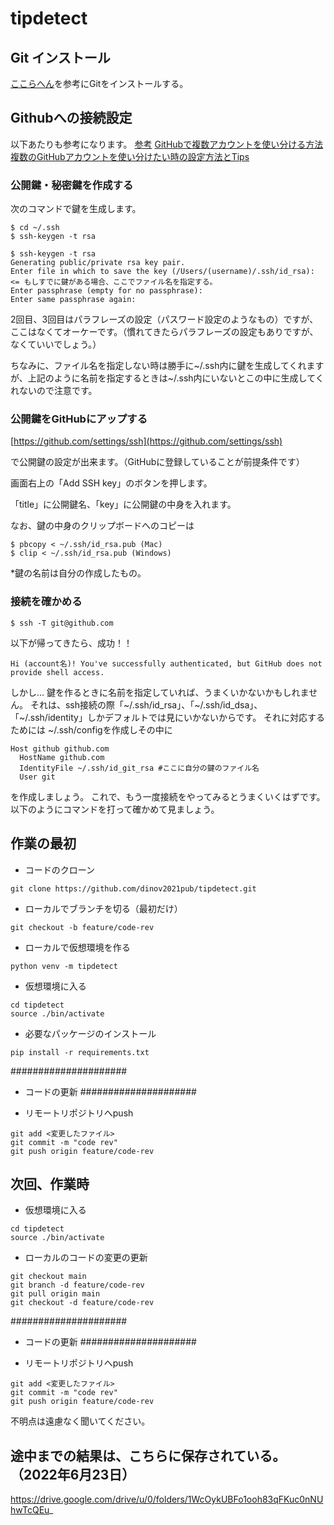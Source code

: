 # tipdetect

## Git インストール

[ここらへん](https://note.com/cd_ss_829/n/n4e7d80723381)を参考にGitをインストールする。

## Githubへの接続設定
以下あたりも参考になります。
[参考](https://qiita.com/shizuma/items/2b2f873a0034839e47ce)
[GitHubで複数アカウントを使い分ける方法](https://www.wakuwakubank.com/posts/380-git-multiple-account/)
[複数のGitHubアカウントを使い分けたい時の設定方法とTips](https://zenn.dev/taichifukumoto/articles/how-to-use-multiple-github-accounts)

### 公開鍵・秘密鍵を作成する

次のコマンドで鍵を生成します。
```
$ cd ~/.ssh
$ ssh-keygen -t rsa
```

```
$ ssh-keygen -t rsa
Generating public/private rsa key pair.
Enter file in which to save the key (/Users/(username)/.ssh/id_rsa): <= もしすでに鍵がある場合、ここでファイル名を指定する。
Enter passphrase (empty for no passphrase):
Enter same passphrase again:
```

2回目、3回目はパラフレーズの設定（パスワード設定のようなもの）ですが、ここはなくてオーケーです。（慣れてきたらパラフレーズの設定もありですが、なくていいでしょう。）

ちなみに、ファイル名を指定しない時は勝手に~/.ssh内に鍵を生成してくれますが、上記のように名前を指定するときは~/.ssh内にいないとこの中に生成してくれないので注意です。

### 公開鍵をGitHubにアップする

[https://github.com/settings/ssh](https://github.com/settings/ssh)

で公開鍵の設定が出来ます。（GitHubに登録していることが前提条件です）


画面右上の「Add SSH key」のボタンを押します。

「title」に公開鍵名、「key」に公開鍵の中身を入れます。

なお、鍵の中身のクリップボードへのコピーは
```
$ pbcopy < ~/.ssh/id_rsa.pub (Mac)
$ clip < ~/.ssh/id_rsa.pub (Windows)
```
*鍵の名前は自分の作成したもの。

### 接続を確かめる

```
$ ssh -T git@github.com
```

以下が帰ってきたら、成功！！

```
Hi (account名)! You've successfully authenticated, but GitHub does not provide shell access.
```

しかし…
鍵を作るときに名前を指定していれば、うまくいかないかもしれません。
それは、ssh接続の際「~/.ssh/id_rsa」、「~/.ssh/id_dsa」、「~/.ssh/identity」しかデフォルトでは見にいかないからです。
それに対応するためには
~/.ssh/configを作成しその中に

```
Host github github.com
  HostName github.com
  IdentityFile ~/.ssh/id_git_rsa #ここに自分の鍵のファイル名
  User git
```
を作成しましょう。
これで、もう一度接続をやってみるとうまくいくはずです。
以下のようにコマンドを打って確かめて見ましょう。



## 作業の最初

- コードのクローン

```
git clone https://github.com/dinov2021pub/tipdetect.git

```

- ローカルでブランチを切る（最初だけ）

```
git checkout -b feature/code-rev
```

- ローカルで仮想環境を作る

```
python venv -m tipdetect

```

- 仮想環境に入る

```
cd tipdetect
source ./bin/activate
```

- 必要なパッケージのインストール

```
pip install -r requirements.txt
```

#####################
- コードの更新
#####################


- リモートリポジトリへpush

```
git add <変更したファイル>
git commit -m "code rev"
git push origin feature/code-rev
```

## 次回、作業時

- 仮想環境に入る

```
cd tipdetect
source ./bin/activate
```

- ローカルのコードの変更の更新

```
git checkout main
git branch -d feature/code-rev
git pull origin main
git checkout -d feature/code-rev
```

#####################
- コードの更新
#####################


- リモートリポジトリへpush

```
git add <変更したファイル>
git commit -m "code rev"
git push origin feature/code-rev
```

不明点は遠慮なく聞いてください。

## 途中までの結果は、こちらに保存されている。　（2022年6月23日）
https://drive.google.com/drive/u/0/folders/1WcOykUBFo1ooh83qFKuc0nNUhwTcQEu_


